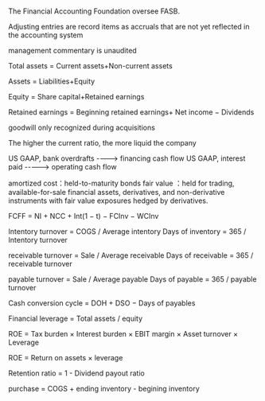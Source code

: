 #####

The Financial Accounting Foundation oversee FASB.

Adjusting entries are record items as accruals that are not yet reflected in the accounting system

management commentary is unaudited


Total assets 	 = 	Current assets+Non-current assets

Assets 	 = 	Liabilities+Equity

Equity = Share capital+Retained earnings

Retained earnings = Beginning retained earnings+ Net income − Dividends

goodwill only recognized during acquisitions

The higher the current ratio, the more liquid the company

US GAAP, bank overdrafts ----> financing cash flow
US GAAP, interest paid -----> operating cash flow

amortized cost：held-to-maturity bonds
fair value ：held for trading, available-for-sale financial assets, derivatives, and non-derivative instruments with fair value exposures hedged by derivatives.

FCFF = NI + NCC + Int(1 − t) − FCInv − WCInv

Intentory turnover = COGS / Average intentory
Days of inventory = 365 / Intentory turnover 

receivable turnover = Sale / Average receivable
Days of receivable = 365 / receivable turnover

payable turnover = Sale / Average payable
Days of payable = 365 / payable turnover

Cash conversion cycle = DOH + DSO − Days of payables

Financial leverage = Total assets / equity

ROE = Tax burden × Interest burden × EBIT margin × Asset turnover × Leverage

ROE = Return on assets × leverage

Retention ratio = 1 - Dividend payout ratio 

purchase = COGS + ending inventory - begining inventory


